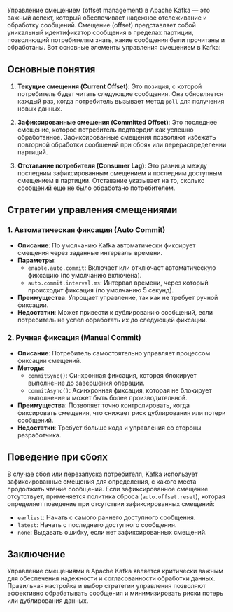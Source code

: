 Управление смещением (offset management) в Apache Kafka — это важный аспект, который обеспечивает надежное отслеживание и обработку сообщений. Смещение (offset) представляет собой уникальный идентификатор сообщения в пределах партиции, позволяющий потребителям знать, какие сообщения были прочитаны и обработаны. Вот основные элементы управления смещением в Kafka:

## Основные понятия

1. **Текущие смещения (Current Offset)**: Это позиция, с которой потребитель будет читать следующие сообщения. Она обновляется каждый раз, когда потребитель вызывает метод `poll` для получения новых данных.

2. **Зафиксированные смещения (Committed Offset)**: Это последнее смещение, которое потребитель подтвердил как успешно обработанное. Зафиксированные смещения позволяют избежать повторной обработки сообщений при сбоях или перераспределении партиций.

3. **Отставание потребителя (Consumer Lag)**: Это разница между последним зафиксированным смещением и последним доступным смещением в партиции. Отставание указывает на то, сколько сообщений еще не было обработано потребителем.

## Стратегии управления смещениями

### 1. Автоматическая фиксация (Auto Commit)

- **Описание**: По умолчанию Kafka автоматически фиксирует смещения через заданные интервалы времени.
- **Параметры**:
  - `enable.auto.commit`: Включает или отключает автоматическую фиксацию (по умолчанию включена).
  - `auto.commit.interval.ms`: Интервал времени, через который происходит фиксация (по умолчанию 5 секунд).
- **Преимущества**: Упрощает управление, так как не требует ручной фиксации.
- **Недостатки**: Может привести к дублированию сообщений, если потребитель не успел обработать их до следующей фиксации.

### 2. Ручная фиксация (Manual Commit)

- **Описание**: Потребитель самостоятельно управляет процессом фиксации смещений.
- **Методы**:
  - `commitSync()`: Синхронная фиксация, которая блокирует выполнение до завершения операции.
  - `commitAsync()`: Асинхронная фиксация, которая не блокирует выполнение и может быть более производительной.
- **Преимущества**: Позволяет точно контролировать, когда фиксировать смещения, что снижает риск дублирования или потери сообщений.
- **Недостатки**: Требует больше кода и управления со стороны разработчика.

## Поведение при сбоях

В случае сбоя или перезапуска потребителя, Kafka использует зафиксированные смещения для определения, с какого места продолжить чтение сообщений. Если зафиксированное смещение отсутствует, применяется политика сброса (`auto.offset.reset`), которая определяет поведение при отсутствии зафиксированных смещений:

- `earliest`: Начать с самого раннего доступного сообщения.
- `latest`: Начать с последнего доступного сообщения.
- `none`: Выдавать ошибку, если нет зафиксированных смещений.

## Заключение

Управление смещениями в Apache Kafka является критически важным для обеспечения надежности и согласованности обработки данных. Правильная настройка и выбор стратегии управления позволяют эффективно обрабатывать сообщения и минимизировать риски потерь или дублирования данных.
